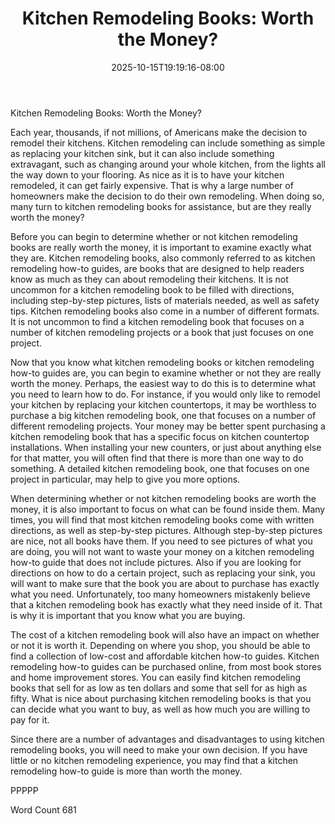 ﻿---
title: "Kitchen Remodeling Books: Worth the Money?"
date: 2025-10-15T19:19:16-08:00
description: "Kitchen Remodeling Tips for Web Success"
featured_image: "/images/Kitchen Remodeling.jpg"
tags: ["Kitchen Remodeling"]
---

Kitchen Remodeling Books: Worth the Money?

Each year, thousands, if not millions, of Americans make the decision to remodel their kitchens. Kitchen remodeling can include something as simple as replacing your kitchen sink, but it can also include something extravagant, such as changing around your whole kitchen, from the lights all the way down to your flooring. As nice as it is to have your kitchen remodeled, it can get fairly expensive. That is why a large number of homeowners make the decision to do their own remodeling.  When doing so, many turn to kitchen remodeling books for assistance, but are they really worth the money?

Before you can begin to determine whether or not kitchen remodeling books are really worth the money, it is important to examine exactly what they are. Kitchen remodeling books, also commonly referred to as kitchen remodeling how-to guides, are books that are designed to help readers know as much as they can about remodeling their kitchens.  It is not uncommon for a kitchen remodeling book to be filled with directions, including step-by-step pictures, lists of materials needed, as well as safety tips.  Kitchen remodeling books also come in a number of different formats. It is not uncommon to find a kitchen remodeling book that focuses on a number of kitchen remodeling projects or a book that just focuses on one project.

Now that you know what kitchen remodeling books or kitchen remodeling how-to guides are, you can begin to examine whether or not they are really worth the money.  Perhaps, the easiest way to do this is to determine what you need to learn how to do.  For instance, if you would only like to remodel your kitchen by replacing your kitchen countertops, it may be worthless to purchase a big kitchen remodeling book, one that focuses on a number of different remodeling projects. Your money may be better spent purchasing a kitchen remodeling book that has a specific focus on kitchen countertop installations.  When installing your new counters, or just about anything else for that matter, you will often find that there is more than one way to do something.  A detailed kitchen remodeling book, one that focuses on one project in particular, may help to give you more options.

When determining whether or not kitchen remodeling books are worth the money, it is also important to focus on what can be found inside them.  Many times, you will find that most kitchen remodeling books come with written directions, as well as step-by-step pictures. Although step-by-step pictures are nice, not all books have them.  If you need to see pictures of what you are doing, you will not want to waste your money on a kitchen remodeling how-to guide that does not include pictures.  Also if you are looking for directions on how to do a certain project, such as replacing your sink, you will want to make sure that the book you are about to purchase has exactly what you need. Unfortunately, too many homeowners mistakenly believe that a kitchen remodeling book has exactly what they need inside of it. That is why it is important that you know what you are buying.

The cost of a kitchen remodeling book will also have an impact on whether or not it is worth it.  Depending on where you shop, you should be able to find a collection of low-cost and affordable kitchen how-to guides. Kitchen remodeling how-to guides can be purchased online, from most book stores and home improvement stores.  You can easily find kitchen remodeling books that sell for as low as ten dollars and some that sell for as high as fifty.  What is nice about purchasing kitchen remodeling books is that you can decide what you want to buy, as well as how much you are willing to pay for it.

Since there are a number of advantages and disadvantages to using kitchen remodeling books, you will need to make your own decision.  If you have little or no kitchen remodeling experience, you may find that a kitchen remodeling how-to guide is more than worth the money.  

PPPPP

Word Count 681

